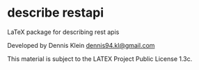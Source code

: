 # describe restapi
LaTeX package for describing rest apis

Developed by Dennis Klein <dennis94.kl@gmail.com>

This material is subject to the LATEX Project Public License 1.3c.